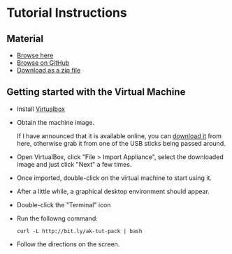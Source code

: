 # Tutorial Instructions

## Material

*   [Browse here](BROWSE_PATH)
*   [Browse on GitHub](GITHUB_URL)
*   [Download as a zip file](ZIP_NAME)

## Getting started with the Virtual Machine

*   Install [Virtualbox](http://virtualbox.org)
*   Obtain the machine image.

    If I have announced that it is available online, you can [download it](tutorial.ova) from here,
    otherwise grab it from one of the USB sticks being passed around.

*   Open VirtualBox, click "File > Import Appliance", select the downloaded image and just click "Next" a few times.
*   Once imported, double-click on the virtual machine to start using it.
*   After a little while, a graphical desktop environment should appear.
*   Double-click the "Terminal" icon
*   Run the followng command:

    ```
    curl -L http://bit.ly/ak-tut-pack | bash
    ```
*   Follow the directions on the screen.
